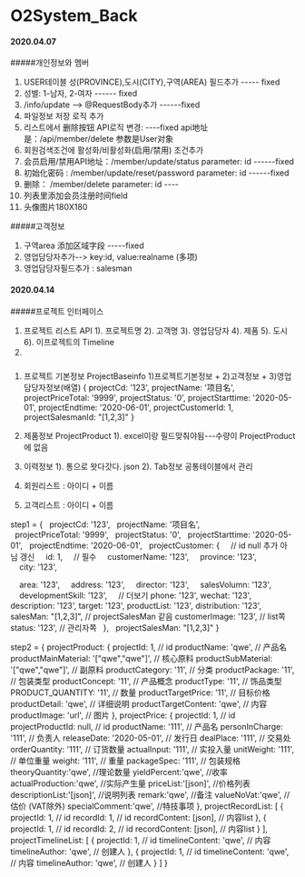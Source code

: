 # O2System_Back

#### 2020.04.07
#####개인정보와 멤버
1. USER테이블 성(PROVINCE),도시(CITY),구역(AREA) 필드추가 ----- fixed
2. 성별: 1-남자, 2-여자   ------ fixed
3. /info/update --> @RequestBody추가   ------fixed
4. 파일정보 저장 로직 추가
5. 리스트에서 删除按钮 API로직 변경: ----fixed   api地址是：/api/member/delete   参数是User对象
6. 회원검색조건에 활성화/비활성화(启用/禁用) 조건추가
7. 会员启用/禁用API地址：/member/update/status       parameter: id   ------fixed
8. 初始化密码 : /member/update/reset/password       parameter: id   ------fixed
9. 删除： /member/delete                            parameter: id ----
10. 列表里添加会员注册时间field
11. 头像图片180X180

#####고객정보
1. 구역area 添加区域字段  -----fixed
2. 영업담당자추가--> key:id, value:realname    (多项)
3. 영업담당자필드추가 : salesman

#### 2020.04.14
#####프로젝트 인터페이스
1. 프로젝트 리스트 API
    1). 프로젝트명
    2). 고객명
    3). 영업담당자
    4). 제품
    5). 도시
    6). 이프로젝트의 Timeline
2. 


#####
1. 프로젝트 기본정보 ProjectBaseinfo
    1)프로젝트기본정보 + 2)고객정보 + 3)영업담당자정보(배열) 
    {
      projectCd: '123',
      projectName: '项目名',
      projectPriceTotal: '9999',
      projectStatus: '0',
      projectStarttime: '2020-05-01',
      projectEndtime: '2020-06-01',
      projectCustomerId: 1,
      projectSalesmanId: "[1,2,3]"
    }
2. 제품정보 ProjectProduct
    1). excel이랑 필드맞춰야됨---수량이 ProjectProduct에 없음
    

3. 이력정보 
    1). 통으로 왓다갓다. json 
    2). Tab정보 공통테이블에서 관리
    
4. 회원리스트 : 아이디 + 이름
5. 고객리스트 : 아이디 + 이름

step1 = {
  projectCd: '123',
  projectName: '项目名',
  projectPriceTotal: '9999',
  projectStatus: '0',
  projectStarttime: '2020-05-01',
  projectEndtime: '2020-06-01',
  projectCustomer: {
    // id null 추가 아님 갱신
    id: 1,
    // 필수
    customerName: '123',
    province: '123',
    city: '123',

    area: '123',
    address: '123',
    director: '123',
    salesVolumn: '123',
    developmentSkill: '123',
    // 더보기
    phone: '123',
    wechat: '123',
    description: '123',
    target: '123',
    productList: '123', 
    distribution: '123',
    salesMan: "[1,2,3]", // projectSalesMan 같음
    customerImage: '123', // list쪽
    status: '123', // 관리자쪽
  },
  projectSalesMan: "[1,2,3]"
}


step2 = {
  projectProduct: {
    projectId: 1, // id
    productName: 'qwe', // 产品名
    productMainMaterial: '["qwe","qwe"]', // 核心原料
    productSubMaterial: '["qwe","qwe"]', // 副原料
    productCategory: '11', // 分类
    productPackage: '11', // 包装类型
    productConcept: '11', // 产品概念
    productType: '11', // 饰品类型
    PRODUCT_QUANTITY: '11', // 数量
    productTargetPrice: '11', // 目标价格
    productDetail: 'qwe', // 详细说明
    productTargetContent: 'qwe', // 内容
    productImage: 'url', // 图片
  },
  projectPrice: {
    projectId: 1, // id
    projectProductId: null, // id
    productName: '111', // 产品名
    personInCharge: '111', // 负责人
    releaseDate: '2020-05-01', // 发行日
    dealPlace: '111', // 交易处
    orderQuantity: '111', // 订货数量
    actualInput: '111', // 实投入量
    unitWeight: '111', // 单位重量
    weight: '111', // 重量
    packageSpec: '111', // 包装规格
    theoryQuantity:'qwe', //理论数量
    yieldPercent:'qwe', //收率
    actualProduction:'qwe', //实际产生量
    priceList:'[json]', //价格列表
    descriptionList:'[json]', //说明列表
    remark:'qwe', //备注
    valueNoVat:'qwe', //估价 (VAT除外)
    specialComment:'qwe', //特技事项
  },
  projectRecordList: [
    {
      projectId: 1, // id
      recordId: 1, // id
      recordContent: [json], // 内容list
    },
    {
      projectId: 1, // id
      recordId: 2, // id
      recordContent: [json], // 内容list
    }
  ],
  projectTimelineList: [
    {
      projectId: 1, // id
      timelineContent: 'qwe', // 内容
      timelineAuthor: 'qwe', // 创建人
    },
    {
      projectId: 1, // id
      timelineContent: 'qwe', // 内容
      timelineAuthor: 'qwe', // 创建人
    }
  ]
}













